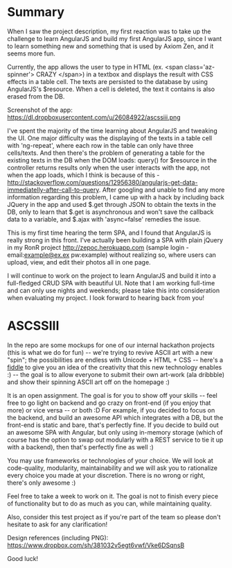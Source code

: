 Summary
========

When I saw the project description, my first reaction was to take up the challenge to learn AngularJS and build my first AngularJS app, since I want to learn something new and something that is used by Axiom Zen, and it seems more fun. 

Currently, the app allows the user to type in HTML (ex. &lt;span class='az-spinner'&gt; CRAZY &lt;/span&gt;) in a textbox and displays the result with CSS effects in a table cell. 
The texts are persisted to the database by using AngularJS's $resource. When a cell is deleted, the text it contains is also erased from the DB. 

Screenshot of the app: https://dl.dropboxusercontent.com/u/26084922/ascssiii.png

I've spent the majority of the time learning about AngularJS and tweaking the UI. One major difficulty was the displaying of the texts in a table cell with 'ng-repeat', where each row in the table can only have three cells/texts. 
And then there's the problem of generating a table for the existing texts in the DB when the DOM loads: query() for $resource in the controller returns results only when the user interacts with the app, not when the app loads, which I think is because of this - http://stackoverflow.com/questions/12956380/angularjs-get-data-immediatelly-after-call-to-query. 
After googling and unable to find any more information regarding this problem, I came up with a hack by including back JQuery in the app and used $.get through JSON to obtain the texts in the DB, only to learn that $.get is asynchronous and won't save the callback data to a variable, and $.ajax with 'async=false' remedies the issue.

This is my first time hearing the term SPA, and I found that AngularJS is really strong in this front. 
I've actually been building a SPA with plain jQuery in my RonR project http://zepoc.herokuapp.com (sample login - email:example@ex.ex pw:example) 
without realizing so, where users can upload, view, and edit their photos all in one page.

I will continue to work on the project to learn AngularJS and build it into a full-fledged CRUD SPA with beautiful UI. 
Note that I am working full-time and can only use nights and weekends; please take this into consideration 
when evaluating my project. I look forward to hearing back from you!







ASCSSIII
========

In the repo are some mockups for one of our internal hackathon projects (this is what we do for fun) -- we're trying to revive ASCII art with a new "spin"; the possibilities are endless with Unicode + HTML + CSS -- here's a [fiddle](http://jsfiddle.net/qke3p/22/) to give you an idea of the creativity that this new technology enables :) -- the goal is to allow everyone to submit their own art-work (ala dribbble) and show their spinning ASCII art off on the homepage :)

It is an open assignment. The goal is for you to show off your skills -- feel free to go light on backend and go crazy on front-end (if you enjoy that more) or vice versa -- or both :D For example, if you decided to focus on the backend, and build an awesome API which integrates with a DB, but the front-end is static and bare, that's perfectly fine. If you decide to build out an awesome SPA with Angular, but only using in-memory storage (which of course has the option to swap out modularly with a REST service to tie it up with a backend), then that's perfectly fine as well :)

You may use frameworks or technologies of your choice. We will look at code-quality, modularity, maintainability and we will ask you to rationalize every choice you made at your discretion. There is no wrong or right, there's only awesome :)

Feel free to take a week to work on it. The goal is not to finish every piece of functionality but to do as much as you can, while maintaining quality.

Also, consider this test project as if you're part of the team so please don't hesitate to ask for any clarification!

Design references (including PNG): https://www.dropbox.com/sh/381032v5egt6vwf/Vke6DSqnsB

Good luck!
